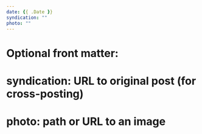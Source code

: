 ```yaml
---
date: {{ .Date }}
syndication: ""
photo: ""
---
```


# Optional front matter:
# syndication: URL to original post (for cross-posting)
# photo: path or URL to an image